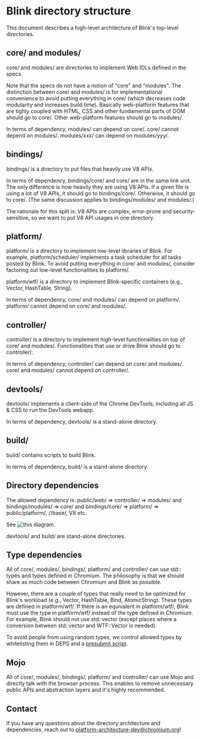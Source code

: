 # Blink directory structure

This document describes a high-level architecture of Blink's top-level directories.

## core/ and modules/

core/ and modules/ are directories to implement Web IDLs defined in the specs.

Note that the specs do not have a notion of "core" and "modules".
The distinction between core/ and modules/ is for implementational convenience
to avoid putting everything in core/ (which decreases code modularity and
increases build time). Basically web-platform features that are tighly coupled with
HTML, CSS and other fundamental parts of DOM should go to core/.
Other web-platform features should go to modules/.

In terms of dependency, modules/ can depend on core/.
core/ cannot depend on modules/. modules/xxx/ can depend on modules/yyy/.

## bindings/

bindings/ is a directory to put files that heavily use V8 APIs.

In terms of dependency, bindings/core/ and core/ are in the same link unit.
The only difference is how heavily they are using V8 APIs.
If a given file is using a lot of V8 APIs, it should go to bindings/core/.
Otherwise, it should go to core/.
(The same discussion applies to bindings/modules/ and modules/.)

The rationale for this split is: V8 APIs are complex, error-prone and
security-sensitive, so we want to put V8 API usages in one directory.

## platform/

platform/ is a directory to implement low-level libraries of Blink.
For example, platform/scheduler/ implements a task scheduler for all tasks
posted by Blink. To avoid putting everything in core/ and modules/,
consider factoring out low-level functionalities to platform/.

platform/wtf/ is a directory to implement Blink-specific containers
(e.g., Vector, HashTable, String).

In terms of dependency, core/ and modules/ can depend on platform/.
platform/ cannot depend on core/ and modules/.

## controller/

controller/ is a directory to implement high-level functionalities
on top of core/ and modules/. Functionalities that use or drive Blink
should go to controller/.

In terms of dependency, controller/ can depend on core/ and modules/.
core/ and modules/ cannot depend on controller/.

## devtools/

devtools/ implements a client-side of the Chrome DevTools, including all JS &
CSS to run the DevTools webapp.

In terms of dependency, devtools/ is a stand-alone directory.

## build/

build/ contains scripts to build Blink.

In terms of dependency, build/ is a stand-alone directory.

## Directory dependencies

The allowed dependency is: public/web/ => controller/ =>
modules/ and bindings/modules/ => core/ and bindings/core/ => platform/ =>
public/platform/, //base/, V8 etc.

See ![this diagram](https://drive.google.com/open?id=132N_MIEz0IdqwMv9PWG2tMJLRZTbCh-q).

devtools/ and build/ are stand-alone directories.

## Type dependencies

All of core/, modules/, bindings/, platform/ and controller/ can use std:: types and
types defined in Chromium. The philosophy is that we should
share as much code between Chromium and Blink as possible.

However, there are a couple of types that really need to be optimized
for Blink's workload (e.g., Vector, HashTable, Bind, AtomicString).
These types are defined in platform/wtf/. If there is an equivalent in
platform/wtf/, Blink must use the type in platform/wtf/ instead of the type
defined in Chromium. For example, Blink should not use std::vector
(except places where a conversion between std::vector and WTF::Vector is needed).

To avoid people from using random types, we control allowed types by whitelisting
them in DEPS and a [presubmit script](../Tools/Scripts/audit-non-blink-usage.py).

## Mojo

All of core/, modules/, bindings/, platform/ and controller/ can use Mojo and
directly talk with the browser process. This enables to remove unnecessary
public APIs and abstraction layers and it's highly recommended.

## Contact

If you have any questions about the directory architecture and dependencies,
reach out to platform-architecture-dev@chromium.org!

